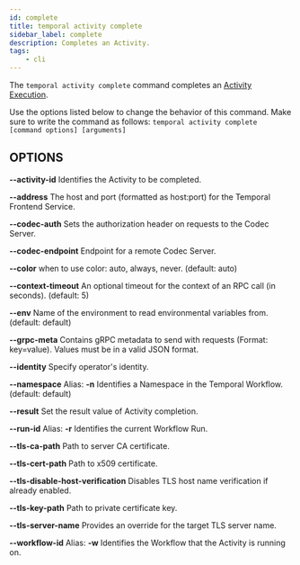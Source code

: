 ```yaml
---
id: complete
title: temporal activity complete
sidebar_label: complete
description: Completes an Activity.
tags:
	- cli
---
```



The `temporal activity complete` command completes an [Activity Execution](/activities#activity-execution).

Use the options listed below to change the behavior of this command.
Make sure to write the command as follows:
`temporal activity complete [command options] [arguments]`

## OPTIONS

**--activity-id**
Identifies the Activity to be completed.

**--address**
The host and port (formatted as host:port) for the Temporal Frontend Service.

**--codec-auth**
Sets the authorization header on requests to the Codec Server.

**--codec-endpoint**
Endpoint for a remote Codec Server.

**--color**
when to use color: auto, always, never. (default: auto)

**--context-timeout**
An optional timeout for the context of an RPC call (in seconds). (default: 5)

**--env**
Name of the environment to read environmental variables from. (default: default)

**--grpc-meta**
Contains gRPC metadata to send with requests (Format: key=value). Values must be in a valid JSON format.

**--identity**
Specify operator's identity.

**--namespace**
Alias: **-n**
Identifies a Namespace in the Temporal Workflow. (default: default)

**--result**
Set the result value of Activity completion.

**--run-id**
Alias: **-r**
Identifies the current Workflow Run.

**--tls-ca-path**
Path to server CA certificate.

**--tls-cert-path**
Path to x509 certificate.

**--tls-disable-host-verification**
Disables TLS host name verification if already enabled.

**--tls-key-path**
Path to private certificate key.

**--tls-server-name**
Provides an override for the target TLS server name.

**--workflow-id**
Alias: **-w**
Identifies the Workflow that the Activity is running on.

